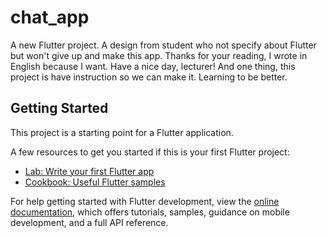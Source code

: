 # chat_app

A new Flutter project.
A design from student who not specify about Flutter but won't give up and make this app.
Thanks for your reading, I wrote in English because I want. Have a nice day, lecturer!
And one thing, this project is have instruction so we can make it. Learning to be better.

## Getting Started

This project is a starting point for a Flutter application.

A few resources to get you started if this is your first Flutter project:

- [Lab: Write your first Flutter app](https://docs.flutter.dev/get-started/codelab)
- [Cookbook: Useful Flutter samples](https://docs.flutter.dev/cookbook)

For help getting started with Flutter development, view the
[online documentation](https://docs.flutter.dev/), which offers tutorials,
samples, guidance on mobile development, and a full API reference.

